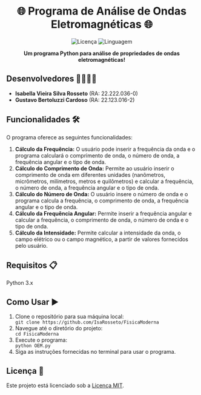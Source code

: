 <h1 align="center">🌐 Programa de Análise de Ondas Eletromagnéticas 🌐</h1>
<p align="center">
  <img src="https://img.shields.io/github/license/IsaRosseto/FisicaModerna.svg" alt="Licença">
  <img src="https://img.shields.io/github/languages/top/IsaRosseto/FisicaModerna.svg" alt="Linguagem">
</p>
<p align="center">
  <strong>Um programa Python para análise de propriedades de ondas eletromagnéticas!</strong>
</p>

  <h2>Desenvolvedores 👩‍💻👨‍💻</h2>

  <ul>
        <li><strong>Isabella Vieira Silva Rosseto</strong> (RA: 22.222.036-0)</li>
        <li><strong>Gustavo Bertoluzzi Cardoso</strong> (RA: 22.123.016-2)</li>
  </ul>

  <h2>Funcionalidades 🛠️</h2>

  <p>O programa oferece as seguintes funcionalidades:</p>

  <ol>
        <li><strong>Cálculo da Frequência:</strong> O usuário pode inserir a frequência da onda e o programa calculará o comprimento de onda, o número de onda, a frequência angular e o tipo de onda.</li>
        <li><strong>Cálculo do Comprimento de Onda:</strong> Permite ao usuário inserir o comprimento de onda em diferentes unidades (nanômetros, micrômetros, milímetros, metros e quilômetros) e calcular a frequência, o número de onda, a frequência angular e o tipo de onda.</li>
        <li><strong>Cálculo do Número de Onda:</strong> O usuário insere o número de onda e o programa calcula a frequência, o comprimento de onda, a frequência angular e o tipo de onda.</li>
        <li><strong>Cálculo da Frequência Angular:</strong> Permite inserir a frequência angular e calcular a frequência, o comprimento de onda, o número de onda e o tipo de onda.</li>
        <li><strong>Cálculo da Intensidade:</strong> Permite calcular a intensidade da onda, o campo elétrico ou o campo magnético, a partir de valores fornecidos pelo usuário.</li>
    </ol>

<h2>Requisitos 📋</h2>

  <p>Python 3.x</p>

  <h2>Como Usar ▶️</h2>

<ol>
        <li>Clone o repositório para sua máquina local:</li>
        <code>git clone https://github.com/IsaRosseto/FisicaModerna</code>
        <li>Navegue até o diretório do projeto:</li>
        <code>cd FisicaModerna</code>
        <li>Execute o programa:</li>
        <code>python OEM.py</code>
        <li>Siga as instruções fornecidas no terminal para usar o programa.</li>
    </ol>

  <h2>Licença 📝</h2>

  <p>Este projeto está licenciado sob a <a href="https://opensource.org/licenses/MIT">Licença MIT</a>.</p>
</body>
</html>

